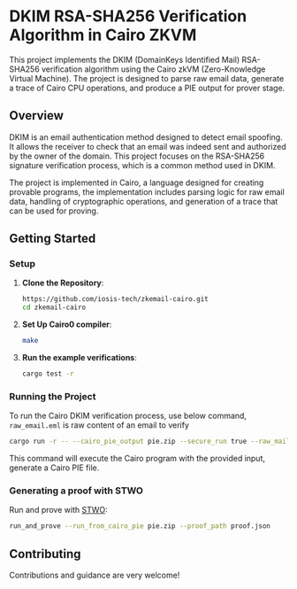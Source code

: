 # DKIM RSA-SHA256 Verification Algorithm in Cairo ZKVM

This project implements the DKIM (DomainKeys Identified Mail) RSA-SHA256 verification algorithm using the Cairo zkVM (Zero-Knowledge Virtual Machine). The project is designed to parse raw email data, generate a trace of Cairo CPU operations, and produce a PIE output for prover stage.

## Overview

DKIM is an email authentication method designed to detect email spoofing. It allows the receiver to check that an email was indeed sent and authorized by the owner of the domain. This project focuses on the RSA-SHA256 signature verification process, which is a common method used in DKIM.

The project is implemented in Cairo, a language designed for creating provable programs, the implementation includes parsing logic for raw email data, handling of cryptographic operations, and generation of a trace that can be used for proving.

## Getting Started

### Setup

1. **Clone the Repository**:
   ```bash
   https://github.com/iosis-tech/zkemail-cairo.git
   cd zkemail-cairo
   ```

2. **Set Up Cairo0 compiler**:
   ```bash
   make
   ```

3. **Run the example verifications**:
   ```bash
   cargo test -r
   ```

### Running the Project

To run the Cairo DKIM verification process, use below command, `raw_email.eml` is raw content of an email to verify

```bash
cargo run -r -- --cairo_pie_output pie.zip --secure_run true --raw_mail_file raw_email.eml --print_output
```

This command will execute the Cairo program with the provided input, generate a Cairo PIE file.

### Generating a proof with STWO

Run and prove with [STWO](https://github.com/starkware-libs/stwo-cairo):
```bash
run_and_prove --run_from_cairo_pie pie.zip --proof_path proof.json
```

## Contributing

Contributions and guidance are very welcome!

